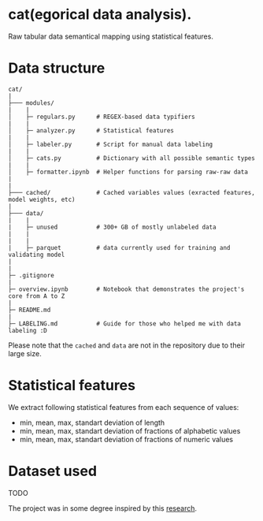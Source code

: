 # cat(egorical data analysis).

Raw tabular data semantical mapping using statistical features.

# Data structure
```
cat/
|
├─── modules/
|    |
│    ├─ regulars.py      # REGEX-based data typifiers
|    |
│    ├─ analyzer.py      # Statistical features
|    |
│    ├─ labeler.py       # Script for manual data labeling
|    |
│    ├─ cats.py          # Dictionary with all possible semantic types
|    |
│    ├─ formatter.ipynb  # Helper functions for parsing raw-raw data
|
|
├─── cached/             # Cached variables values (exracted features, model weights, etc)
|
├─── data/
|    |
|    ├─ unused           # 300+ GB of mostly unlabeled data
|    |
|    |
|    ├─ parquet          # data currently used for training and validating model
|    
|
├─ .gitignore
|
├─ overview.ipynb        # Notebook that demonstrates the project's core from A to Z
|
├─ README.md
|
├─ LABELING.md           # Guide for those who helped me with data labeling :D
```

Please note that the `cached` and `data` are not in the repository due to their large size.

# Statistical features 
We extract following statistical features from each sequence of values:
  - min, mean, max, standart deviation of length
  - min, mean, max, standart deviation of fractions of alphabetic values
  - min, mean, max, standart deviation of fractions of numeric values
  

# Dataset used
TODO

The project was in some degree inspired by this [research](https://arxiv.org/pdf/1905.10688.pdf).
